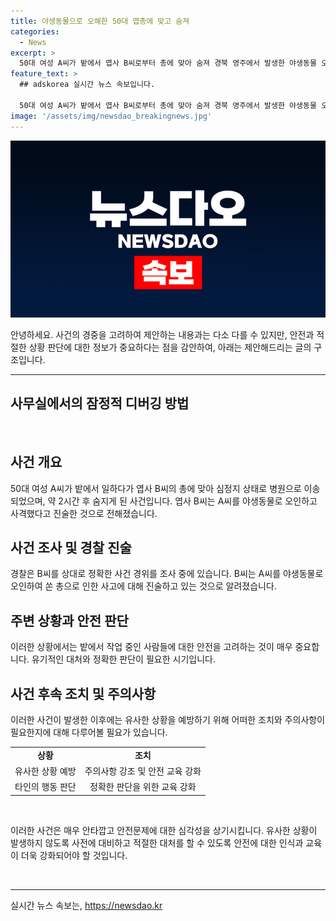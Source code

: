 ```yaml
---
title: 야생동물으로 오해한 50대 엽총에 맞고 숨져
categories:
  - News
excerpt: >
  50대 여성 A씨가 밭에서 엽사 B씨로부터 총에 맞아 숨져 경북 영주에서 발생한 야생동물 오인 총격으로 50대 여성 A씨가 사망했다. A씨는 심정지 상태로 병원으로 이송된 후 숨졌고, B씨는 야생동물을 오인해 사격한 것으로 전해졌다. 경찰은 사고 경위를 조사 중이다.
feature_text: >
  ## adskorea 실시간 뉴스 속보입니다.

  50대 여성 A씨가 밭에서 엽사 B씨로부터 총에 맞아 숨져 경북 영주에서 발생한 야생동물 오인 총격으로 50대 여성 A씨가 사망했다. A씨는 심정지 상태로 병원으로 이송된 후 숨졌고, B씨는 야생동물을 오인해 사격한 것으로 전해졌다. 경찰은 사고 경위를 조사 중이다.
image: '/assets/img/newsdao_breakingnews.jpg'
---
```


<p><img src="/assets/img/newsdao_breakingnews.jpg" alt="adskorea 속보" /></p>

<p>안녕하세요. 사건의 경중을 고려하여 제안하는 내용과는 다소 다를 수 있지만, 안전과 적절한 상황 판단에 대한 정보가 중요하다는 점을 감안하여, 아래는 제안해드리는 글의 구조입니다.</p>

<hr />

<h2 data-ke-size="size26">사무실에서의 잠정적 디버깅 방법</h2>

<p data-ke-size="size16">&nbsp;</p>

<h2 data-ke-size="size24">사건 개요</h2>

<p>50대 여성 A씨가 밭에서 일하다가 엽사 B씨의 총에 맞아 심정지 상태로 병원으로 이송되었으며, 약 2시간 후 숨지게 된 사건입니다. 엽사 B씨는 A씨를 야생동물로 오인하고 사격했다고 진술한 것으로 전해졌습니다.</p>

<h2 data-ke-size="size24">사건 조사 및 경찰 진술</h2>

<p>경찰은 B씨를 상대로 정확한 사건 경위를 조사 중에 있습니다. B씨는 A씨를 야생동물로 오인하여 쏜 총으로 인한 사고에 대해 진술하고 있는 것으로 알려졌습니다.</p>

<h2 data-ke-size="size24">주변 상황과 안전 판단</h2>

<p>이러한 상황에서는 밭에서 작업 중인 사람들에 대한 안전을 고려하는 것이 매우 중요합니다. 유기적인 대처와 정확한 판단이 필요한 시기입니다.</p>

<h2 data-ke-size="size24">사건 후속 조치 및 주의사항</h2>

<p>이러한 사건이 발생한 이후에는 유사한 상황을 예방하기 위해 어떠한 조치와 주의사항이 필요한지에 대해 다루어볼 필요가 있습니다.</p>

<table>
  <tbody>
    <tr>
      <td style="text-align: center; height: 17px;"><b>상황</b></td>
      <td style="text-align: center; height: 17px;"><b>조치</b></td>
    </tr>
    <tr>
      <td style="text-align: center; height: 17px;">유사한 상황 예방</td>
      <td style="text-align: center; height: 17px;">주의사항 강조 및 안전 교육 강화</td>
    </tr>
    <tr>
      <td style="text-align: center; height: 17px;">타인의 행동 판단</td>
      <td style="text-align: center; height: 17px;">정확한 판단을 위한 교육 강화</td>
    </tr>
  </tbody>
</table>

<p data-ke-size="size16">&nbsp;</p>

<p>이러한 사건은 매우 안타깝고 안전문제에 대한 심각성을 상기시킵니다. 유사한 상황이 발생하지 않도록 사전에 대비하고 적절한 대처를 할 수 있도록 안전에 대한 인식과 교육이 더욱 강화되어야 할 것입니다.</p>

<p data-ke-size="size16">&nbsp;</p>

<hr />
실시간 뉴스 속보는, <a href="https://newsdao.kr" rel="dofollow">https://newsdao.kr</a>


